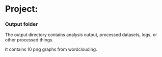 # Project: 
### Output folder

The output directory contains analysis output, processed datasets, logs, or other processed things.

It contains 10 png graphs from wordclouding.
